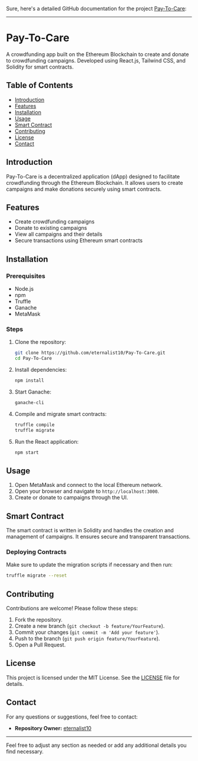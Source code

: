 Sure, here's a detailed GitHub documentation for the project [Pay-To-Care](https://github.com/eternalist10/Pay-To-Care):

---

# Pay-To-Care

A crowdfunding app built on the Ethereum Blockchain to create and donate to crowdfunding campaigns. Developed using React.js, Tailwind CSS, and Solidity for smart contracts.

## Table of Contents
- [Introduction](#introduction)
- [Features](#features)
- [Installation](#installation)
- [Usage](#usage)
- [Smart Contract](#smart-contract)
- [Contributing](#contributing)
- [License](#license)
- [Contact](#contact)

## Introduction
Pay-To-Care is a decentralized application (dApp) designed to facilitate crowdfunding through the Ethereum Blockchain. It allows users to create campaigns and make donations securely using smart contracts.

## Features
- Create crowdfunding campaigns
- Donate to existing campaigns
- View all campaigns and their details
- Secure transactions using Ethereum smart contracts

## Installation
### Prerequisites
- Node.js
- npm
- Truffle
- Ganache
- MetaMask

### Steps
1. Clone the repository:
   ```sh
   git clone https://github.com/eternalist10/Pay-To-Care.git
   cd Pay-To-Care
   ```

2. Install dependencies:
   ```sh
   npm install
   ```

3. Start Ganache:
   ```sh
   ganache-cli
   ```

4. Compile and migrate smart contracts:
   ```sh
   truffle compile
   truffle migrate
   ```

5. Run the React application:
   ```sh
   npm start
   ```

## Usage
1. Open MetaMask and connect to the local Ethereum network.
2. Open your browser and navigate to `http://localhost:3000`.
3. Create or donate to campaigns through the UI.

## Smart Contract
The smart contract is written in Solidity and handles the creation and management of campaigns. It ensures secure and transparent transactions.

### Deploying Contracts
Make sure to update the migration scripts if necessary and then run:
```sh
truffle migrate --reset
```

## Contributing
Contributions are welcome! Please follow these steps:
1. Fork the repository.
2. Create a new branch (`git checkout -b feature/YourFeature`).
3. Commit your changes (`git commit -m 'Add your feature'`).
4. Push to the branch (`git push origin feature/YourFeature`).
5. Open a Pull Request.

## License
This project is licensed under the MIT License. See the [LICENSE](LICENSE) file for details.

## Contact
For any questions or suggestions, feel free to contact:
- **Repository Owner:** [eternalist10](https://github.com/eternalist10)

---

Feel free to adjust any section as needed or add any additional details you find necessary.
